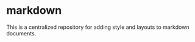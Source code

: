 markdown
========

This is a centralized repository for adding style and layouts to markdown documents.